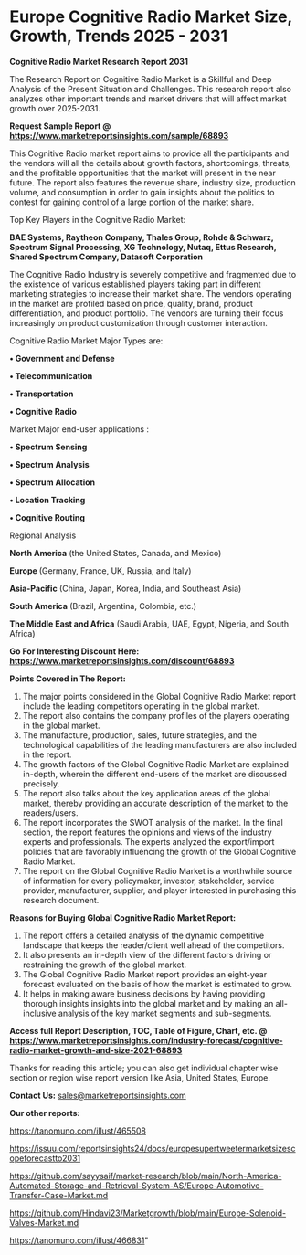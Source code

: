  # Europe Cognitive Radio Market Size, Growth, Trends 2025 - 2031

<strong>Cognitive Radio Market Research Report 2031</strong>

The Research Report on Cognitive Radio Market is a Skillful and Deep Analysis of the Present Situation and Challenges. This research report also analyzes other important trends and market drivers that will affect market growth over 2025-2031.

<strong>Request Sample Report @ <a href=https://www.marketreportsinsights.com/sample/68893>https://www.marketreportsinsights.com/sample/68893</a></strong>

This Cognitive Radio market report aims to provide all the participants and the vendors will all the details about growth factors, shortcomings, threats, and the profitable opportunities that the market will present in the near future. The report also features the revenue share, industry size, production volume, and consumption in order to gain insights about the politics to contest for gaining control of a large portion of the market share.

Top Key Players in the Cognitive Radio Market:

<strong>BAE Systems, Raytheon Company, Thales Group, Rohde & Schwarz, Spectrum Signal Processing, XG Technology, Nutaq, Ettus Research, Shared Spectrum Company, Datasoft Corporation</strong>

The Cognitive Radio Industry is severely competitive and fragmented due to the existence of various established players taking part in different marketing strategies to increase their market share. The vendors operating in the market are profiled based on price, quality, brand, product differentiation, and product portfolio. The vendors are turning their focus increasingly on product customization through customer interaction.

Cognitive Radio Market Major Types are:

<strong>• Government and Defense

• Telecommunication

• Transportation

• Cognitive Radio</strong>

Market Major end-user applications :

<strong>• Spectrum Sensing

• Spectrum Analysis

• Spectrum Allocation

• Location Tracking

• Cognitive Routing</strong>

Regional Analysis

</u><strong><b>North America</b></strong> (the United States, Canada, and Mexico)

<strong><b>Europe </b></strong>(Germany, France, UK, Russia, and Italy)

<strong><b>Asia-Pacific</b></strong> (China, Japan, Korea, India, and Southeast Asia)

<strong><b>South America</b></strong> (Brazil, Argentina, Colombia, etc.)

<strong><b>The Middle East and Africa</b></strong> (Saudi Arabia, UAE, Egypt, Nigeria, and South Africa)

<strong>Go For Interesting Discount Here: <a href=https://www.marketreportsinsights.com/discount/68893>https://www.marketreportsinsights.com/discount/68893</a></strong>

<strong>Points Covered in The Report:</strong>
<ol>
  <li>The major points considered in the Global Cognitive Radio Market report include the leading competitors operating in the global market.</li>
  <li>The report also contains the company profiles of the players operating in the global market.</li>
  <li>The manufacture, production, sales, future strategies, and the technological capabilities of the leading manufacturers are also included in the report.</li>
  <li>The growth factors of the Global Cognitive Radio Market are explained in-depth, wherein the different end-users of the market are discussed precisely.</li>
  <li>The report also talks about the key application areas of the global market, thereby providing an accurate description of the market to the readers/users.</li>
  <li>The report incorporates the SWOT analysis of the market. In the final section, the report features the opinions and views of the industry experts and professionals. The experts analyzed the export/import policies that are favorably influencing the growth of the Global Cognitive Radio Market.</li>
  <li>The report on the Global Cognitive Radio Market is a worthwhile source of information for every policymaker, investor, stakeholder, service provider, manufacturer, supplier, and player interested in purchasing this research document.</li>
</ol>
<strong>Reasons for Buying Global Cognitive Radio Market Report:</strong>

<ol>
  <li>The report offers a detailed analysis of the dynamic competitive landscape that keeps the reader/client well ahead of the competitors.</li>
  <li>It also presents an in-depth view of the different factors driving or restraining the growth of the global market.</li>
  <li>The Global Cognitive Radio Market report provides an eight-year forecast evaluated on the basis of how the market is estimated to grow.</li>
  <li>It helps in making aware business decisions by having providing thorough insights insights into the global market and by making an all-inclusive analysis of the key market segments and sub-segments.</li>
</ol>
<strong>Access full Report Description, TOC, Table of Figure, Chart, etc. @ <a href=https://www.marketreportsinsights.com/industry-forecast/cognitive-radio-market-growth-and-size-2021-68893>https://www.marketreportsinsights.com/industry-forecast/cognitive-radio-market-growth-and-size-2021-68893</a></strong>


Thanks for reading this article; you can also get individual chapter wise section or region wise report version like Asia, United States, Europe.

<strong>Contact Us:</strong>
sales@marketreportsinsights.com

<strong>Our other reports:</strong>

<a href=https://tanomuno.com/illust/465508>https://tanomuno.com/illust/465508</a>

<a href=https://issuu.com/reportsinsights24/docs/europesupertweetermarketsizescopeforecastto2031>https://issuu.com/reportsinsights24/docs/europesupertweetermarketsizescopeforecastto2031</a>

<a href=https://github.com/sayysaif/market-research/blob/main/North-America-Automated-Storage-and-Retrieval-System-AS/Europe-Automotive-Transfer-Case-Market.md>https://github.com/sayysaif/market-research/blob/main/North-America-Automated-Storage-and-Retrieval-System-AS/Europe-Automotive-Transfer-Case-Market.md</a>

<a href=https://github.com/Hindavi23/Marketgrowth/blob/main/Europe-Solenoid-Valves-Market.md>https://github.com/Hindavi23/Marketgrowth/blob/main/Europe-Solenoid-Valves-Market.md</a>

<a href=https://tanomuno.com/illust/466831>https://tanomuno.com/illust/466831</a>"
